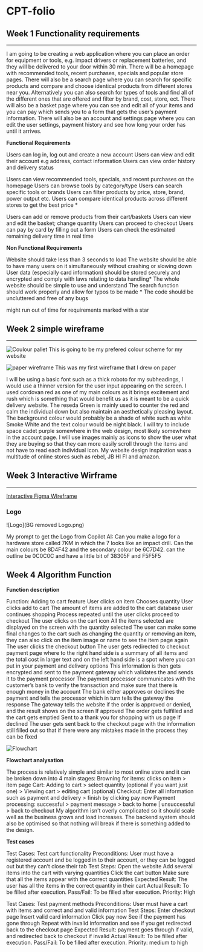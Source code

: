 # CPT-folio
## Week 1 Functionality requirements
---
I am going to be creating a web application where you can place an order for equipment or tools, e.g. impact drivers or replacement batteries, and they will be delivered to your door within 30 min. There will be a homepage with recommended tools, recent purchases, specials and popular store pages. There will also be a search page where you can search for specific products and compare and choose identical products from different stores near you. Alternatively you can also search for types of tools and find all of the different ones that are offered and filter by brand, cost, store, ect. There will also be a basket page where you can see and edit all of your items and you can pay which sends you to a form that gets the user’s payment information. There will also be an account and settings page where you can edit the user settings, payment history and see how long your order has until it arrives. 

**Functional Requirements**

Users can log in, log out and create a new account
Users can view and edit their account e.g address, contact information
Users can view order history and delivery status

Users can view recommended tools, specials, and recent purchases on the homepage
Users can browse tools by category/type
Users can search specific tools or brands
Users can filter products by price, store, brand, power output etc.
Users can compare identical products across different stores to get the best price *

Users can add or remove products from their cart/baskets
Users can view and edit the basket; change quantity 
Users can proceed to checkout
Users can pay by card by filling out a form
Users can check the estimated remaining delivery time in real time

**Non Functional Requirements**

Website should take less than 3 seconds to load
The website should be able to have many users on it simultaneously without crashing or slowing down
User data (especially card information) should be stored securely and encrypted and comply with laws relating to data handling*
The whole website should be simple to use and understand
The search function should work properly and allow for typos to be made *
The code should be uncluttered and free of any bugs

might run out of time for requirements marked with a star

## Week 2 simple wireframe
---
![Coulour pallet](colour_pallet_cpt.png)
This is going to be my prefered colour scheme for my website

![paper wireframe](Wireframe.png)
This was my first wireframe that I drew on paper

I will be using a basic font such as a thick roboto for my subheadings, I would use a  thinner version for the user input appearing on the screen.
I used cordovan red as one of my main colours as it brings excitement and rush which is something that would benefit us as it is meant to be a quick delivery website. The  reseda Green is mainly used to counter the red and calm the individual down but also maintain an aesthetically pleasing layout. The background colour would probably be a shade of white such as white Smoke White and the text colour would be night black. I will try to include space cadet purple somewhere in the web design, most likely somewhere in the account page. 
I will use images mainly as icons to show the user what they are buying so that they can more easily scroll through the items and not have to read each individual icon. My website design inspiration was a multitude of online stores such as rebel, JB HI FI and amazon. 

## Week 3 Interactive Wirframe
---
[Interactive Figma WIreframe](https://www.figma.com/proto/OnFVapV77fbgHP9KciOt3H/Wireframe-7KM?node-id=0-1&t=n5xVGcwnucpyeyWG-1)

### Logo
![Logo](BG removed Logo.png)

My prompt to get the Logo from Copilot AI:
Can you make a logo for a  hardware store called 7KM in which the 7 looks like an impact drill. Can the main colours be 8D4F42 and the secondary colour be 6C7D42. can the outline be 0C0C0C and have a little bit of 38305F and F5F5F5

## Week 4 Algorithm Function

**Function description**

Function: Adding to cart feature
User clicks on item
Chooses quantity
User clicks add to cart
The amount of items are added to the cart database
user continues shopping
Process repeated until the user clicks proceed to checkout
The user clicks on the cart icon
All the items selected are displayed on the screen with the quantity selected
The user can make some final changes to the cart such as changing the quantity or removing an item, they can also click on the item image or name to see the item page again
The user clicks the checkout button
The user gets redirected to checkout payment page where to the right hand side is a summary of all items and the total cost in larger text and on the left hand side is a spot where you can put in your payment and delivery options
This information is then gets encrypted and sent to the payment gateway which validates the and sends it to the payment processor
The payment processor communicates with the customer’s bank to verify the transaction and make sure that there is enough money in the account
The bank either approves or declines the payment and tells the processor which in turn tells the gateway the response
The gateway tells the website if the order is approved or denied, and the result shows on the screen
If approved
The order gets fulfilled and the cart gets emptied
Sent to a thank you for shopping with us page
If declined
The user gets sent back to the checkout page with the information still filled out so that if there were any mistakes made in the process they can be fixed

![Flowchart](algorithm_flowchart.png)

**Flowchart analysation**

The process is relatively simple and similar to most online store and it can be broken down into 4 main stages:
Browning for items: clicks on item > item page
Cart: Adding to cart > select quantity (optional if you want just one) > Viewing cart > editing cart (optional)
Checkout: Enter all information such as payment and delivery > finish by clicking pay now
Payment processing: successful > payment message > back to home | unsuccessful > back to checkout
My algorithm isn't overly complicated so it should scale well as the business grows and load increases. The backend system should also be optimised so that nothing will break if there is something added to the design.

**Test cases**

Test Cases: Test cart functionality
Preconditions: User must have a registered account and be logged in to their account, or they can be logged out but they can’t close their tab
Test Steps:
Open the website
Add several items into the cart with varying quantities
Click the cart button
Make sure that all the items appear with the correct quantities
Expected Result: The user has all the items in the correct quantity in their cart
Actual Result: To be filled after execution.
Pass/Fail: To be filled after execution.
Priority: High

Test Cases: Test payment methods
Preconditions: User must have a cart with items and correct and and valid information
Test Steps:
Enter checkout page
Insert valid card information
Click pay now
See if the payment has gone through
Repeat with invalid information and see if you get redirected back to the checkout page
Expected Result: payment goes through if valid, and redirected back to checkout if invalid
Actual Result: To be filled after execution.
Pass/Fail: To be filled after execution.
Priority: medium to high